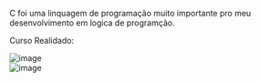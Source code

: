 C foi uma linquagem de programação muito importante pro meu desenvolvimento em logica de programção.

Curso Realidado:

![image](https://user-images.githubusercontent.com/69221000/137539092-6b1db51d-3fad-4c74-a078-fd5864cb5d1f.png) <br>
![image](https://user-images.githubusercontent.com/69221000/137539011-01c75c91-01d0-49f6-8526-ea01754d238c.png)


